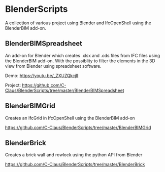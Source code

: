 # BlenderScripts
A collection of various project using Blender and IfcOpenShell using the BlenderBIM add-on.
## BlenderBIMSpreadsheet

An add-on for Blender which creates .xlsx and .ods files from IFC files using the BlenderBIM add-on.
With the possiblity to filter the elements in the 3D view from Blender using spreadsheet software.

Demo: https://youtu.be/_ZXUZQkcjlI

Project: https://github.com/C-Claus/BlenderScripts/tree/master/BlenderBIMSpreadsheet

## BlenderBIMGrid

Creates an IfcGrid in IfcOpenShell using the BlenderBIM add-on

https://github.com/C-Claus/BlenderScripts/tree/master/BlenderBIMGrid

## BlenderBrick
Creates a brick wall and rowlock using the python API from Blender

https://github.com/C-Claus/BlenderScripts/tree/master/BlenderBrick

